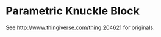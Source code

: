 Parametric Knuckle Block
========================

See http://www.thingiverse.com/thing:204621 for originals.
